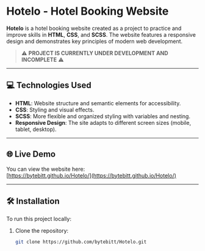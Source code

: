 # Hotelo - Hotel Booking Website

**Hotelo** is a hotel booking website created as a project to practice and improve skills in **HTML**, **CSS**, and **SCSS**. The website features a responsive design and demonstrates key principles of modern web development.

> ⚠️ **PROJECT IS CURRENTLY UNDER DEVELOPMENT AND INCOMPLETE** ⚠️

---

## 💻 Technologies Used

- **HTML**: Website structure and semantic elements for accessibility.
- **CSS**: Styling and visual effects.
- **SCSS**: More flexible and organized styling with variables and nesting.
- **Responsive Design**: The site adapts to different screen sizes (mobile, tablet, desktop).

---

## 🌐 Live Demo

You can view the website here:  
[https://bytebitt.github.io/Hotelo/](https://bytebitt.github.io/Hotelo/)

---

## 🛠️ Installation

To run this project locally:

1. Clone the repository:
   ```bash
   git clone https://github.com/bytebitt/Hotelo.git
